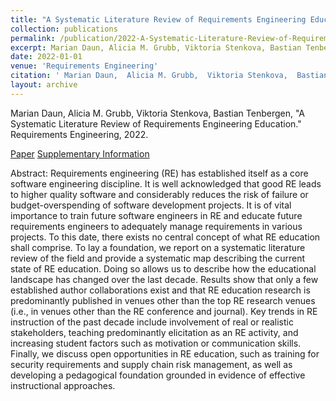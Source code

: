 ```yaml
---
title: "A Systematic Literature Review of Requirements Engineering Education"
collection: publications
permalink: /publication/2022-A-Systematic-Literature-Review-of-Requirements-Engineering-Education
excerpt: Marian Daun, Alicia M. Grubb, Viktoria Stenkova, Bastian Tenbergen
date: 2022-01-01
venue: 'Requirements Engineering'
citation: ' Marian Daun,  Alicia M. Grubb,  Viktoria Stenkova,  Bastian Tenbergen, "A Systematic Literature Review of Requirements Engineering Education." Requirements Engineering, 2022.'
layout: archive
---
```

 Marian Daun,  Alicia M. Grubb,  Viktoria Stenkova,  Bastian Tenbergen, "A Systematic Literature Review of Requirements Engineering Education." Requirements Engineering, 2022.

[Paper](https://doi.org/10.1007/s00766-022-00381-9) [Supplementary Information](https://doi.org/10.35482/csc.003.2021)

Abstract: Requirements engineering (RE) has established itself as a core software engineering discipline. It is well acknowledged that good RE leads to higher quality software and considerably reduces the risk of failure or budget-overspending of software development projects. It is of vital importance to train future software engineers in RE and educate future requirements engineers to adequately manage requirements in various projects. To this date, there exists no central concept of what RE education shall comprise. To lay a foundation, we report on a systematic literature review of the field and provide a systematic map describing the current state of RE education. Doing so allows us to describe how the educational landscape has changed over the last decade. Results show that only a few established author collaborations exist and that RE education research is predominantly published in venues other than the top RE research venues (i.e., in venues other than the RE conference and journal). Key trends in RE instruction of the past decade include involvement of real or realistic stakeholders, teaching predominantly elicitation as an RE activity, and increasing student factors such as motivation or communication skills. Finally, we discuss open opportunities in RE education, such as training for security requirements and supply chain risk management, as well as developing a pedagogical foundation grounded in evidence of effective instructional approaches.

